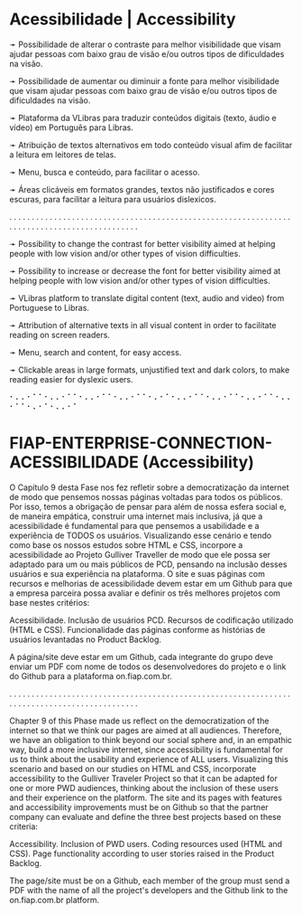 # Acessibilidade | Accessibility #

➛ Possibilidade de alterar o contraste para melhor visibilidade que visam ajudar pessoas com baixo grau de visão e/ou outros tipos de dificuldades na visão.

➛ Possibilidade de aumentar ou diminuir a fonte para melhor visibilidade que visam ajudar pessoas com baixo grau de visão e/ou outros tipos de dificuldades na visão.

➛ Plataforma da VLibras para traduzir conteúdos digitais (texto, áudio e vídeo) em Português para Libras.

➛ Atribuição de textos alternativos em todo conteúdo visual afim de facilitar a leitura em leitores de telas.

➛ Menu, busca e conteúdo, para facilitar o acesso. 

➛ Áreas clicáveis em formatos grandes, textos não justificados e cores escuras, para facilitar a leitura para usuários dislexicos.


.      .      .      .      .      .      .      .      .      .      .      .      .      .      .      .      .      .      .      .      .      .      .
.      .      .      .      .      .      .      .      .      .      .      .      .      .      .      .      .      .      .      .      .      .      .
.      .      .      .      .      .      .      .      .      .      .      .      .      .      .      .      .      .      .      .      .      .      .
.      .      .      .      .      .      .      .      .      .      .      .      .      .      .      .      .      .      .      .      .      .      .

➛ Possibility to change the contrast for better visibility aimed at helping people with low vision and/or other types of vision difficulties.

➛ Possibility to increase or decrease the font for better visibility aimed at helping people with low vision and/or other types of vision difficulties.

➛ VLibras platform to translate digital content (text, audio and video) from Portuguese to Libras.

➛ Attribution of alternative texts in all visual content in order to facilitate reading on screen readers.

➛ Menu, search and content, for easy access.

➛ Clickable areas in large formats, unjustified text and dark colors, to make reading easier for dyslexic users.


⠂⠄⠄⠂⠁⠁⠂⠄⠄⠂⠁⠁⠂⠄⠄⠂⠁⠁⠂⠄⠄⠂⠁⠁⠂⠄⠂⠁⠂⠄⠄⠂⠁⠁⠂⠄⠄⠂⠁⠁⠂⠄⠄⠂⠁⠁⠂⠄⠄⠂⠁⠁⠂⠄⠂⠁⠂⠄⠄⠂⠁


# FIAP-ENTERPRISE-CONNECTION-ACESSIBILIDADE (Accessibility)

O Capítulo 9 desta Fase nos fez refletir sobre a democratização da internet de modo que pensemos nossas páginas voltadas para todos os públicos. Por isso, temos a obrigação de pensar para além de nossa esfera social e, de maneira empática, construir uma internet mais inclusiva, já que a acessibilidade é fundamental para que pensemos a usabilidade e a experiência de TODOS os usuários.
Visualizando esse cenário e tendo como base os nossos estudos sobre HTML e CSS, incorpore a acessibilidade ao Projeto Gulliver Traveller de modo que ele possa ser adaptado para um ou mais públicos de PCD, pensando na inclusão desses usuários e sua experiência na plataforma.
O site e suas páginas com recursos e melhorias de acessibilidade devem estar em um Github para que a empresa parceira possa avaliar e definir os três melhores projetos com base nestes critérios:

Acessibilidade.
Inclusão de usuários PCD.
Recursos de codificação utilizado (HTML e CSS).
Funcionalidade das páginas conforme as histórias de usuários levantadas no Product Backlog.


A página/site deve estar em um Github, cada integrante do grupo deve enviar um PDF com nome de todos os desenvolvedores do projeto e o link do Github para a plataforma on.fiap.com.br.

.      .      .      .      .      .      .      .      .      .      .      .      .      .      .      .      .      .      .      .      .      .      .
.      .      .      .      .      .      .      .      .      .      .      .      .      .      .      .      .      .      .      .      .      .      .
.      .      .      .      .      .      .      .      .      .      .      .      .      .      .      .      .      .      .      .      .      .      .
.      .      .      .      .      .      .      .      .      .      .      .      .      .      .      .      .      .      .      .      .      .      .


Chapter 9 of this Phase made us reflect on the democratization of the internet so that we think our pages are aimed at all audiences. Therefore, we have an obligation to think beyond our social sphere and, in an empathic way, build a more inclusive internet, since accessibility is fundamental for us to think about the usability and experience of ALL users.
Visualizing this scenario and based on our studies on HTML and CSS, incorporate accessibility to the Gulliver Traveler Project so that it can be adapted for one or more PWD audiences, thinking about the inclusion of these users and their experience on the platform.
The site and its pages with features and accessibility improvements must be on Github so that the partner company can evaluate and define the three best projects based on these criteria:

Accessibility.
Inclusion of PWD users.
Coding resources used (HTML and CSS).
Page functionality according to user stories raised in the Product Backlog.


The page/site must be on a Github, each member of the group must send a PDF with the name of all the project's developers and the Github link to the on.fiap.com.br platform.

